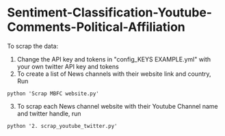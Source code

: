 # Sentiment-Classification-Youtube-Comments-Political-Affiliation

To scrap the data:
1. Change the API key and tokens in "config_KEYS EXAMPLE.yml" with your own twitter API key and tokens
2. To create a list of News channels with their website link and country, Run
```{python}
python 'Scrap MBFC website.py'
```
3. To scrap each News channel website with their Youtube Channel name and twitter handle, run
```{python}
python '2. scrap_youtube_twitter.py'
```
